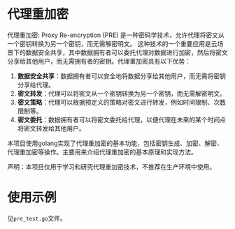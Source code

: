 # 代理重加密

代理重加密: Proxy Re-encryption (PRE) 是一种密码学技术，允许代理将密文从一个密钥转换为另一个密钥，而无需解密明文。
这种技术的一个重要应用是云场景下的数据安全共享，其中数据拥有者可以委托代理对数据进行加密，然后将密文分享给其他用户，而无需拥有者的密钥。代理重加密具有以下优势：
1. **数据安全共享**：数据拥有者可以安全地将数据分享给其他用户，而无需将密钥分享给代理。
2. **密文转发**：代理可以将密文从一个密钥转换为另一个密钥，而无需解密明文。
3. **密文策略**：代理可以根据预定义的策略对密文进行转发，例如时间限制、次数限制等。
4. **密文委托**：数据拥有者可以将密文委托给代理，以便代理在未来的某个时间点将密文转发给其他用户。

本项目使用golang实现了代理重加密的基本功能，包括密钥生成、加密、解密、代理重加密等操作。主要用来介绍代理重加密的基本原理和实现方法。

声明：本项目仅用于学习和研究代理重加密技术，不推荐在生产环境中使用。

# 使用示例

见`pre_test.go`文件。

